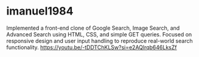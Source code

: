 # imanuel1984 
Implemented a front-end clone of Google Search, Image Search, and Advanced Search using HTML, CSS, and simple GET queries. Focused on responsive design and user input handling to reproduce real-world search functionality. https://youtu.be/-tDDTChKLSw?si=e2AQlrqb646LksZf
